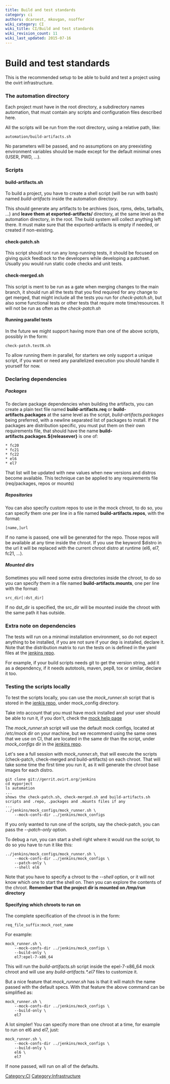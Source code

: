 ```yaml
---
title: Build and test standards
category: ci
authors: dcaroest, mkovgan, nsoffer
wiki_category: CI
wiki_title: CI/Build and test standards
wiki_revision_count: 11
wiki_last_updated: 2015-07-16
---
```


# Build and test standards

This is the recommended setup to be able to build and test a project using the ovirt infrastructure.

### The automation directory

Each project must have in the root directory, a subdirectory names automation, that must contain any scripts and configuration files described here.

All the scripts will be run from the root directory, using a relative path, like:

    automation/build-artifacts.sh

No parameters will be passed, and no assumptions on any preexisting environment variables should be made except for the default minimal ones (USER, PWD, ...).

### Scripts

#### build-artifacts.sh

To build a project, you have to create a shell script (will be run with bash) named *build-artifacts* inside the automation directory.

This should generate any artifacts to be archives (isos, rpms, debs, tarballs, ...) and **leave them at exported-artifacts/** directory, at the same level as the automation directory, in the root. The build system will collect anything left there. It must make sure that the exported-artifacts is empty if needed, or created if non-existing.

#### check-patch.sh

This script should not run any long-running tests, it should be focused on giving quick feedback to the developers while developing a patchset. Usually you would run static code checks and unit tests.

#### check-merged.sh

This script is ment to be run as a gate when merging changes to the main branch, it should run all the tests that you find required for any change to get merged, that might include all the tests you run for *check-patch.sh*, but also some functional tests or other tests that require mote time/resources. It will not be run as often as the *check-patch.sh*

#### Running parallel tests

In the future we might support having more than one of the above scripts, possibly in the form:

    check-patch.testN.sh

To allow running them in parallel, for starters we only support a unique script, if you want or need any parallelized execution you should handle it yourself for now.

### Declaring dependencies

##### Packages

To declare package dependencies when building the artifacts, you can create a plain text file named **build-artifacts.req** or **build-artifacts.packages** at the same level as the script, *bulid-artifacts.packages* being preferred, with a newline separated list of packages to install. If the packages are distribution specific, you must put them on their own requirements file, that should have the name **build-artifacts.packages.${releasever}** is one of:

    * fc20
    * fc21
    * fc22
    * el6
    * el7

That list will be updated with new values when new versions and distros become available. This technique can be applied to any requirements file (req/packages, repos or mounts)

##### Repositories

You can also specify custom repos to use in the mock chroot, to do so, you can specify them one per line in a file named **build-artifacts.repos**, with the format:

    [name,]url

If no name is passed, one will be generated for the repo. Those repos will be available at any time inside the chroot. If you use the keyword $distro in the url it will be replaced with the current chroot distro at runtime (el6, el7, fc21, ...).

##### Mounted dirs

Sometimes you will need some extra directories inside the chroot, to do so you can specify them in a file named **build-artifacts.mounts**, one per line with the format:

    src_dir[:dst_dir]

If no dst_dir is specified, the src_dir will be mounted inside the chroot with the same path it has outside.

### Extra note on dependencies

The tests will run on a minimal installation environment, so do not expect anything to be installed, if you are not sure if your dep is installed, declare it. Note that the distribution matrix to run the tests on is defined in the yaml files at the [jenkins repo](https://gerrit.ovirt.org/#/admin/projects/jenkins).

For example, if your build scripts needs git to get the version string, add it as a dependency, if it needs autotools, maven, pep8, tox or similar, declare it too.

### Testing the scripts locally

To test the scripts locally, you can use the *mock_runner.sh* script that is stored in the [jenkis repo](https://gerrit.ovirt.org/#/admin/projects/jenkins), under mock_config directory.

Take into account that you must have mock installed and your user should be able to run it, if you don't, check the [mock help page](https://fedoraproject.org/wiki/Projects/Mock)

The *mock_runner.sh* script will use the default mock configs, located at */etc/mock* dir on your machine, but we recommend using the same ones that we use on CI, that are located in the same dir than the script, under *mock_configs* dir in the [jenkins repo](https://gerrit.ovirt.org/#/admin/projects/jenkins).

Let's see a full session with *mock_runner.sh*, that will execute the scripts (check-patch, check-merged and build-artifacts) on each chroot. That will take some time the first time you run it, as it will generate the chroot base images for each distro.

    git clone git://gerrit.ovirt.org/jenkins
    cd myporject
    ls automation
    ...
    shows the check-patch.sh, check-merged.sh and build-artifacts.sh
    scripts and .repo, .packages and .mounts files if any
    ...
    ../jenkins/mock_configs/mock_runner.sh \
        --mock-confs-dir ../jenkins/mock_configs

If you only wanted to run one of the scripts, say the check-patch, you can pass the *--patch-only* option.

To debug a run, you can start a shell right where it would run the script, to do so you have to run it like this:

    ../jenkins/mock_configs/mock_runner.sh \
        --mock-confs-dir ../jenkins/mock_configs \
        --patch-only \
        --shell el6

Note that you have to specify a chroot to the *--shell* option, or it will not know which one to start the shell on. Then you can explore the contents of the chroot. **Remember that the project dir is mounted on */tmp/run* directory**

#### Specifying which chroots to run on

The complete specification of the chroot is in the form:

    req_file_suffix:mock_root_name

For example:

    mock_runner.sh \
        --mock-confs-dir ../jenkins/mock_configs \
        --build-only \
        el7:epel-7-x86_64

This will run the *build-artifacts.sh* script inside the epel-7-x86_64 mock chroot and will use any *build-artifacts.\*.el7* files to customize it.

But a nice feature that *mock_runner.sh* has is that it will match the name passed with the default specs. With that feature the above command can be simplified as:

    mock_runner.sh \
        --mock-confs-dir ../jenkins/mock_configs \
        --build-only \
        el7

A lot simpler! You can specify more than one chroot at a time, for example to run on el6 and el7, just:

    mock_runner.sh \
        --mock-confs-dir ../jenkins/mock_configs \
        --build-only \
        el6 \
        el7

If none passed, will run on all of the defaults.

<Category:CI> <Category:Infrastructure>

